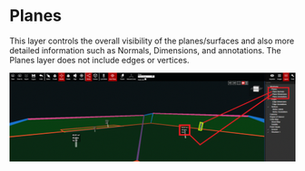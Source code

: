 # Planes

This layer controls the overall visibility of the planes/surfaces and also more detailed information such as Normals, Dimensions, and annotations. The Planes layer does not include edges or vertices.

![](../.gitbook/assets/planes-layer_project-18426.gif)

